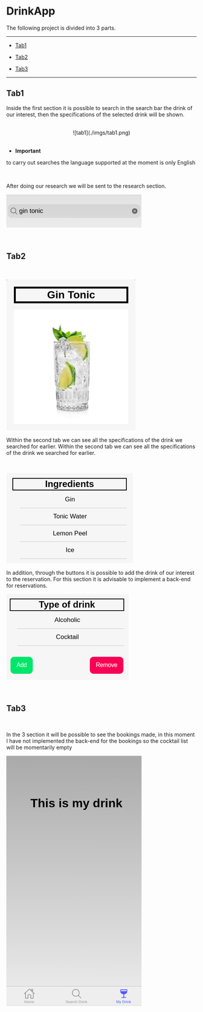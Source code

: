 # DrinkApp

The following project is divided into 3 parts.

<hr>

- [Tab1](#tab1)

- [Tab2](#tab2)

- [Tab3](#tab3)


<hr>

## Tab1

Inside the first section it is possible to search in the search bar the drink of our interest, then the specifications of the selected drink will be shown.

<br>

<center>
  ![tab1](./imgs/tab1.png) 
</center>

<br>

  - **Important**

to carry out searches the language supported at the moment is only English

<br>

After doing our research we will be sent to the research section. 


![tab1-bar](./imgs/tab1-bar.png) <br>

<br>

## Tab2

<br>

![tab21](./imgs/tab21.png) <br>

Within the second tab we can see all the specifications of the drink we searched for earlier. Within the second tab we can see all the specifications of the drink we searched for earlier. 

<br>

![tab21](./imgs/tab22.png) <br>

In addition, through the buttons it is possible to add the drink of our interest to the reservation. 
For this section it is advisable to implement a back-end for reservations.

![tab21](./imgs/tab23.png) <br>

<br>

## Tab3

<br> 

In the 3 section it will be possible to see the bookings made, in this moment I have not implemented the back-end for the bookings so the cocktail list will be momentarily empty

![tab3](./imgs/tab3.png) <br>


